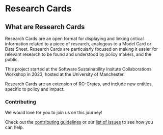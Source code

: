 # Research Cards

## What are Research Cards

Research Cards are an open format for displaying and linking critical information related to a piece of research, analogous to a Model Card or Data Sheet. Research Cards are particularly focused on making it easier for relevant research to be found and understood by policy makers, and the public.

This project started at the Software Sustainability Insitute Collaborations Workshop in 2023, hosted at the University of Manchester.

Research Cards are an extension of RO-Crates, and include new entities specific to policy and impact.

### Contributing

We would love for you to join us on this journey!

Check out the [contributing guidelines](CONTRIBUTING.md) or our [list of issues](https://github.com/research-cards/research-card/issues) to see how you can help.
